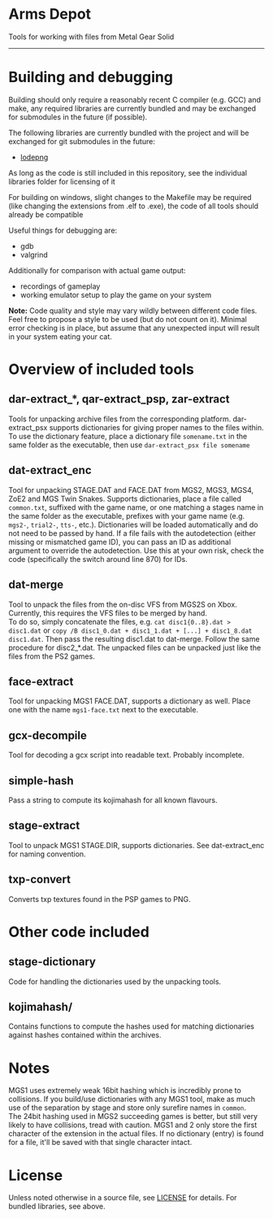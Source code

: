 # Arms Depot

Tools for working with files from Metal Gear Solid

---------

# Building and debugging

Building should only require a reasonably recent C compiler (e.g. GCC) and make, any required libraries are currently bundled and may be exchanged for submodules in the future (if possible).

The following libraries are currently bundled with the project and will be exchanged for git submodules in the future:
- [lodepng](https://github.com/lvandeve/lodepng)

As long as the code is still included in this repository, see the individual libraries folder for licensing of it

For building on windows, slight changes to the Makefile may be required (like changing the extensions from .elf to .exe), the code of all tools should already be compatible

Useful things for debugging are:
- gdb
- valgrind

Additionally for comparison with actual game output:
- recordings of gameplay 
- working emulator setup to play the game on your system

**Note:** Code quality and style may vary wildly between different code files. Feel free to propose a style to be used (but do not count on it).
Minimal error checking is in place, but assume that any unexpected input will result in your system eating your cat.

# Overview of included tools

## dar-extract_*, qar-extract_psp, zar-extract
Tools for unpacking archive files from the corresponding platform. dar-extract_psx supports dictionaries for giving proper names to the files within.
To use the dictionary feature, place a dictionary file ``somename.txt`` in the same folder as the executable, then use ``dar-extract_psx file somename``

## dat-extract_enc
Tool for unpacking STAGE.DAT and FACE.DAT from MGS2, MGS3, MGS4, ZoE2 and MGS Twin Snakes.
Supports dictionaries, place a file called ``common.txt``, suffixed with the game name, or one matching a stages name in the same folder as the executable, prefixes with your game name (e.g. ``mgs2-``, ``trial2-``, ``tts-``, etc.).
Dictionaries will be loaded automatically and do not need to be passed by hand.
If a file fails with the autodetection (either missing or mismatched game ID), you can pass an ID as additional argument to override the autodetection. Use this at your own risk, check the code (specifically the switch around line 870) for IDs.

## dat-merge
Tool to unpack the files from the on-disc VFS from MGS2S on Xbox. Currently, this requires the VFS files to be merged by hand.  
To do so, simply concatenate the files, e.g. ``cat disc1{0..8}.dat > disc1.dat`` or ``copy /B disc1_0.dat + disc1_1.dat + [...] + disc1_8.dat disc1.dat``.
Then pass the resulting disc1.dat to dat-merge. Follow the same procedure for disc2_*.dat. The unpacked files can be unpacked just like the files from the PS2 games.

## face-extract
Tool for unpacking MGS1 FACE.DAT, supports a dictionary as well. Place one with the name ``mgs1-face.txt`` next to the executable.

## gcx-decompile
Tool for decoding a gcx script into readable text. Probably incomplete.

## simple-hash
Pass a string to compute its kojimahash for all known flavours.

## stage-extract
Tool to unpack MGS1 STAGE.DIR, supports dictionaries. See dat-extract_enc for naming convention.

## txp-convert
Converts txp textures found in the PSP games to PNG.

# Other code included

## stage-dictionary
Code for handling the dictionaries used by the unpacking tools.

## kojimahash/
Contains functions to compute the hashes used for matching dictionaries against hashes contained within the archives.

# Notes

MGS1 uses extremely weak 16bit hashing which is incredibly prone to collisions. If you build/use dictionaries with any MGS1 tool, make as much use of the separation by stage and store only surefire names in ``common``.  
The 24bit hashing used in MGS2 succeeding games is better, but still very likely to have collisions, tread with caution.
MGS1 and 2 only store the first character of the extension in the actual files. If no dictionary (entry) is found for a file, it'll be saved with that single character intact.

# License
Unless noted otherwise in a source file, see [LICENSE](LICENSE) for details. For bundled libraries, see above.
